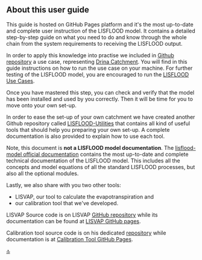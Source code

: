 ## About this user guide


This guide is hosted on GitHub Pages platform and it's the most up-to-date and complete user instruction of the LISFLOOD model. 
It contains a detailed step-by-step guide on what you need to do and know through the whole chain from the system requirements to receiving the LISFLOOD output. 

In order to apply this knowledge into practise we included in [Github repository](https://github.com/ec-jrc/lisflood-code) a use case, representing [Drina Catchment](https://en.wikipedia.org/wiki/Drina). You will find in this guide instructions on how to run the use case on your machine.
For further testing of the LISFLOOD model, you are encouraged to run the [LISFLOOD Use Cases](https://github.com/ec-jrc/lisflood-usecases/).

Once you have mastered this step, you can check and verify that the model has been installed and used by you correctly. 
Then it will be time for you to move onto your own set-up.

In order to ease the set-up of your own catchment we have created another Github repository called [LISFLOOD-Utilities](https://github.com/ec-jrc/lisflood-utilities) that contains all kind of useful tools that should help you preparing your own set-up. A complete documentation is also provided to explain how to use each tool.

Note, this document is **not a LISFLOOD model documentation**. The [lisflood-model official documentation](https://ec-jrc.github.io/lisflood-model/) contains the most up-to-date and complete technical documentation of the LISFLOOD model. This includes all the concepts and model equations of all the standard LISFLOOD processes, but also all the optional modules. 

Lastly, we also share with you two other tools: 

* LISVAP, our tool to calculate the evapotranspiration and 
* our calibration tool that we've developed.
 
LISVAP Source code is on LISVAP [GitHub repository](https://github.com/ec-jrc/lisflood-lisvap) while its documentation can be found at [LISVAP GitHub pages](https://ec-jrc.github.io/lisflood-lisvap/).

Calibration tool source code is on his dedicated [repository](https://github.com/ec-jrc/lisflood-calibration) while documentation is at [Calibration Tool GitHub Pages](https://ec-jrc.github.io/lisflood-calibration/).

[🔝](#top)
